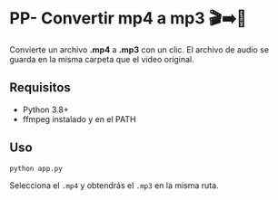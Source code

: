 # PP- Convertir mp4 a mp3 🎬➡️🎵

Convierte un archivo **.mp4** a **.mp3** con un clic.
El archivo de audio se guarda en la misma carpeta que el video original.

## Requisitos

* Python 3.8+
* ffmpeg instalado y en el PATH

## Uso

```bash
python app.py
```

Selecciona el `.mp4` y obtendrás el `.mp3` en la misma ruta.
